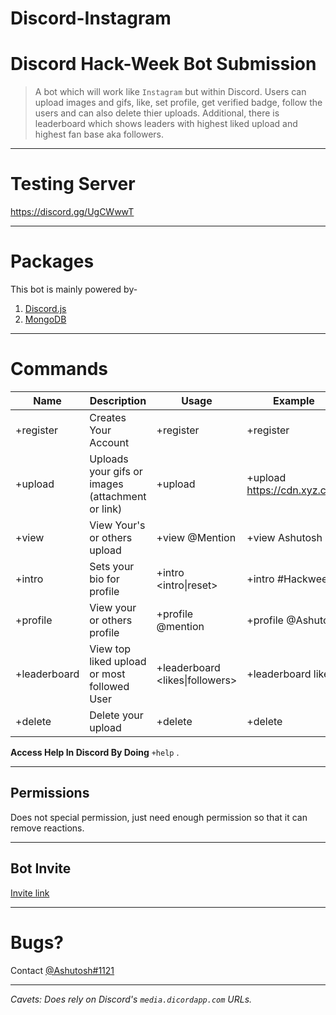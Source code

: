 # Discord-Instagram
Discord Hack-Week Bot Submission
===================================

> A bot which will work like `Instagram` but within Discord. Users can upload images and gifs, like, set profile, get verified badge, follow the users and
can also delete thier uploads. Additional, there is leaderboard which shows leaders with highest liked upload and highest fan base aka followers.

-------------------------------------------------------------

Testing Server
=============

https://discord.gg/UgCWwwT

---------------------------

Packages
=========
This bot is mainly powered by- 

1. [Discord.js](https://discord.js.org)
2. [MongoDB](https://mongodb.org)

-------------------------------------------------------------
Commands
==========

| Name | Description | Usage | Example |
|------| ----------- | ----- | ------- |
|+register| Creates Your Account | +register | +register|
|+upload| Uploads your gifs or images (attachment or link)| +upload <link>| +upload https://cdn.xyz.com|
|+view| View Your's or others upload | +view @Mention | +view Ashutosh|
|+intro| Sets your bio for profile| +intro <intro\|reset>| +intro #Hackweek|
|+profile| View your or others profile | +profile @mention | +profile @Ashutosh|
|+leaderboard| View top liked upload or most followed User |+leaderboard <likes\|followers>| +leaderboard likes|
|+delete| Delete your upload | +delete | +delete|

**Access Help In Discord By Doing** `+help` .

---------------------------------------------------------------------
Permissions
-----------

Does not special permission, just need enough permission so that it can remove reactions.

---------------------------------------------------------------------------------------
Bot Invite 
----------

[Invite link](https://discordapp.com/oauth2/authorize?client_id=592769271705239585&permissions=76865&scope=bot)

------------------------------------------------------------

Bugs?
=====
Contact [@Ashutosh#1121](https://discordapp.com/channels/316943845596200960/@me)

----------------------------------------------------------

*Cavets: Does rely on Discord's `media.dicordapp.com` URLs.*



